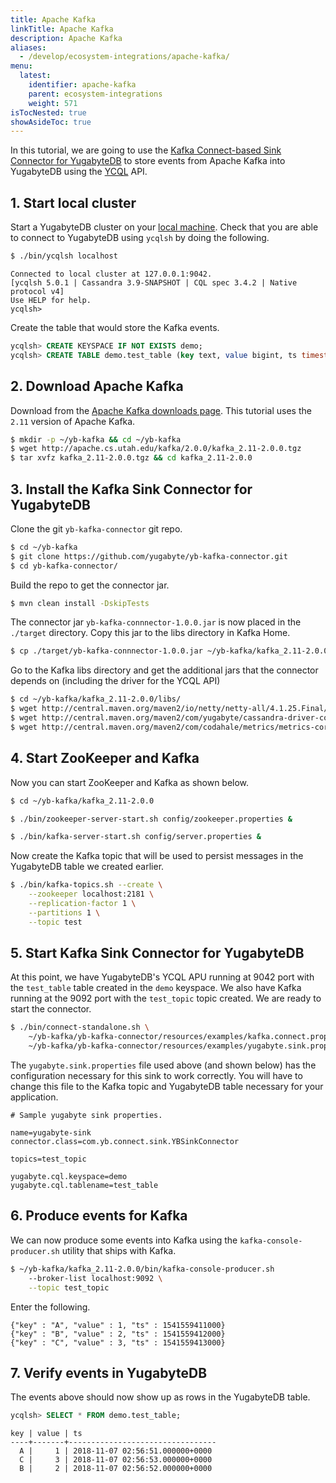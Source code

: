 ```yaml
---
title: Apache Kafka
linkTitle: Apache Kafka
description: Apache Kafka
aliases:
  - /develop/ecosystem-integrations/apache-kafka/
menu:
  latest:
    identifier: apache-kafka
    parent: ecosystem-integrations
    weight: 571
isTocNested: true
showAsideToc: true
---
```


In this tutorial, we are going to use the [Kafka Connect-based Sink Connector for YugabyteDB](https://github.com/yugabyte/yb-kafka-connector) to store events from Apache Kafka into YugabyteDB using the [YCQL](../../../api/ycql) API.

## 1. Start local cluster

Start a YugabyteDB cluster on your [local machine](../../../quick-start/install/). Check that you are able to connect to YugabyteDB using `ycqlsh` by doing the following.

```sh
$ ./bin/ycqlsh localhost
```

```
Connected to local cluster at 127.0.0.1:9042.
[ycqlsh 5.0.1 | Cassandra 3.9-SNAPSHOT | CQL spec 3.4.2 | Native protocol v4]
Use HELP for help.
ycqlsh>
```

Create the table that would store the Kafka events.

```sql
ycqlsh> CREATE KEYSPACE IF NOT EXISTS demo;
ycqlsh> CREATE TABLE demo.test_table (key text, value bigint, ts timestamp, PRIMARY KEY (key));
```

## 2. Download Apache Kafka

Download from the [Apache Kafka downloads page](https://kafka.apache.org/downloads). This tutorial uses the `2.11` version of Apache Kafka.

```sh
$ mkdir -p ~/yb-kafka && cd ~/yb-kafka
$ wget http://apache.cs.utah.edu/kafka/2.0.0/kafka_2.11-2.0.0.tgz
$ tar xvfz kafka_2.11-2.0.0.tgz && cd kafka_2.11-2.0.0
```

## 3. Install the Kafka Sink Connector for YugabyteDB

Clone the git `yb-kafka-connector` git repo.

```sh
$ cd ~/yb-kafka
$ git clone https://github.com/yugabyte/yb-kafka-connector.git
$ cd yb-kafka-connector/
```

Build the repo to get the connector jar.

```sh
$ mvn clean install -DskipTests
```

The connector jar `yb-kafka-connnector-1.0.0.jar` is now placed in the `./target` directory. Copy this jar to the libs directory in Kafka Home.

```sh
$ cp ./target/yb-kafka-connnector-1.0.0.jar ~/yb-kafka/kafka_2.11-2.0.0/libs/
```

Go to the Kafka libs directory and get the additional jars that the connector depends on (including the driver for the YCQL API)

```sh
$ cd ~/yb-kafka/kafka_2.11-2.0.0/libs/
$ wget http://central.maven.org/maven2/io/netty/netty-all/4.1.25.Final/netty-all-4.1.25.Final.jar
$ wget http://central.maven.org/maven2/com/yugabyte/cassandra-driver-core/3.2.0-yb-18/cassandra-driver-core-3.2.0-yb-18.jar
$ wget http://central.maven.org/maven2/com/codahale/metrics/metrics-core/3.0.1/metrics-core-3.0.1.jar
```

## 4. Start ZooKeeper and Kafka

Now you can start ZooKeeper and Kafka as shown below.

```sh
$ cd ~/yb-kafka/kafka_2.11-2.0.0
```

```sh
$ ./bin/zookeeper-server-start.sh config/zookeeper.properties &
```

```sh
$ ./bin/kafka-server-start.sh config/server.properties &
```

Now create the Kafka topic that will be used to persist messages in the YugabyteDB table we created earlier.

```sh
$ ./bin/kafka-topics.sh --create \
    --zookeeper localhost:2181 \
    --replication-factor 1 \
    --partitions 1 \
    --topic test
```

## 5. Start Kafka Sink Connector for YugabyteDB

At this point, we have YugabyteDB's YCQL APU running at 9042 port with the `test_table` table created in the `demo` keyspace. We also have Kafka running at the 9092 port with the `test_topic` topic created. We are ready to start the connector.

```sh
$ ./bin/connect-standalone.sh \
    ~/yb-kafka/yb-kafka-connector/resources/examples/kafka.connect.properties \
    ~/yb-kafka/yb-kafka-connector/resources/examples/yugabyte.sink.properties
```

The `yugabyte.sink.properties` file used above (and shown below) has the configuration necessary for this sink to work correctly. You will have to change this file to the Kafka topic and YugabyteDB table necessary for your application.

```
# Sample yugabyte sink properties.

name=yugabyte-sink
connector.class=com.yb.connect.sink.YBSinkConnector

topics=test_topic

yugabyte.cql.keyspace=demo
yugabyte.cql.tablename=test_table
```

## 6. Produce events for Kafka

We can now produce some events into Kafka using the `kafka-console-producer.sh` utility that ships with Kafka.

```sh
$ ~/yb-kafka/kafka_2.11-2.0.0/bin/kafka-console-producer.sh
    --broker-list localhost:9092 \
    --topic test_topic
```

Enter the following.

```
{"key" : "A", "value" : 1, "ts" : 1541559411000}
{"key" : "B", "value" : 2, "ts" : 1541559412000}
{"key" : "C", "value" : 3, "ts" : 1541559413000}
```

## 7. Verify events in YugabyteDB

The events above should now show up as rows in the YugabyteDB table.

```sql
ycqlsh> SELECT * FROM demo.test_table;
```

```
key | value | ts
----+-------+---------------------------------
  A |     1 | 2018-11-07 02:56:51.000000+0000
  C |     3 | 2018-11-07 02:56:53.000000+0000
  B |     2 | 2018-11-07 02:56:52.000000+0000
```
